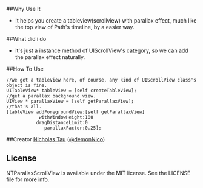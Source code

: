 ##Why Use It

* It helps you create a tableview(scrollview) with parallax effect, much like the top view of Path's timeline, by a easier way.

##What did i do

* it's just a instance method of UIScrollView's category, so we can add the parallax effect naturally.

##How To Use

```
//we get a tableView here, of course, any kind of UIScrollView class's object is fine.
UITableView* tableView = [self createTableView];
//get a parallax background view.
UIView * parallaxView = [self getParallaxView];
//that's all.
[tableView addForegroundView:[self getParallaxView]
            withWindowHeight:100
           dragDistanceLimit:0
              parallaxFactor:0.25];

```

##Creator
[Nicholas Tau](http://www.taofengping.com) ([@demonNico](https://twitter.com/demonnico))

## License

NTParallaxScrollView is available under the MIT license. See the LICENSE file for more info.
